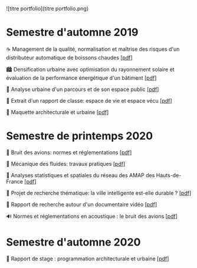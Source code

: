 ![titre portfolio](titre portfolio.png)



# Semestre d'automne 2019

☕️ Management de la qualité, normalisation et maîtrise des risques d'un distributeur automatique de boissons chaudes <a href="file/aglg - Qualité, normaliation d'un distributeur de boisssons .pdf" dowload="https://arthur-glg.github.io/aglg_science/portfolio/portfolio.html">[pdf]</a>

🏙 Densification urbaine avec optimisation du rayonnement solaire et évaluation de la performance énergétique d'un bâtiment <a href="file/aglg - Rayonnement solaire et performance énergétique d'un bâtiment.pdf" download ="aglg - Rayonnement solaire et performance énergétique d'un bâtiment.pdf">[pdf]</a> 

🏡 Analyse urbaine d'un parcours et de son espace public <a href="file/aglg - Diagnostic urbain.pdf" download ="aglg - Rayonnement solaire et performance énergétique d'un bâtiment.pdf">[pdf]</a> 

🌿 Extrait d'un rapport de classe: espace de vie et espace vécu <a href="file/aglg - Ressenti urbain.pdf" download ="aglg - Ressenti urbain.pdf">[pdf]</a> 

🏰 Maquette architecturale et urbaine <a href="file/aglg - Maquette architecturale.pdf" download ="aglg - Maquette architecturale.pdf">[pdf]</a> 

# Semestre de printemps 2020

🎤 Bruit des avions: normes et réglementations <a href="file/aglg - Bruit des avions.pdf" download ="aglg - Bruit des avions.pdf">[pdf]</a>

🌊 Mécanique des fluides: travaux pratiques <a href="file/aglg - TP mécanique des fluides.pdf" download ="aglg - TP mécanique des fluides.pdf">[pdf]</a>

🥕 Analyses statistiques et spatiales du réseau des AMAP des Hauts-de-France <a href="file/aglg - Analyses du réseau des AMAP des Hauts-de-France.pdf" download ="aglg - Analyses du réseau des AMAP des Hauts-de-France.pdf">[pdf]</a>

🌇 Projet de recherche thématique: la ville intelligente est-elle durable ? <a href="file/aglg - Ville durable et ville intélligente.pdf" download ="aglg - Ville durable et ville intélligente.pdf">[pdf]</a>

🎏 Rapport de recherche autour d'un documentaire vidéo <a href="file/aglg - Nature et culture à Tokyo.pdf" download ="aglg - Nature et culture à Tokyo.pdf">[pdf]</a>

🔊 Normes et réglementations en acoustique : le bruit des avions <a href="file/aglg - Bruit des avions.pdf" download ="aglg - Bruit des avions.pdf">[pdf]</a>

# Semestre d'automne 2020

🏫 Rapport de stage : programmation architecturale et urbaine <a href="file/aglg - stage prog archi&urba.pdf" download ="aglg - stage prog archi&urba.pdf">[pdf]</a>

<title>Portfolio</title> 

